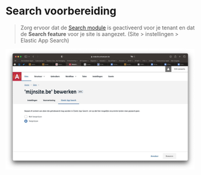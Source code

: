 # Search voorbereiding

> Zorg ervoor dat de [Search module](/modules/content/modules/module-search) is geactiveerd voor je tenant en dat de **Search feature** voor je site is aangezet. (Site > instellingen > Elastic App Search)

![Search feature](../assets/search-feature-site.jpg 'Zet de search feature aan op site niveau')

